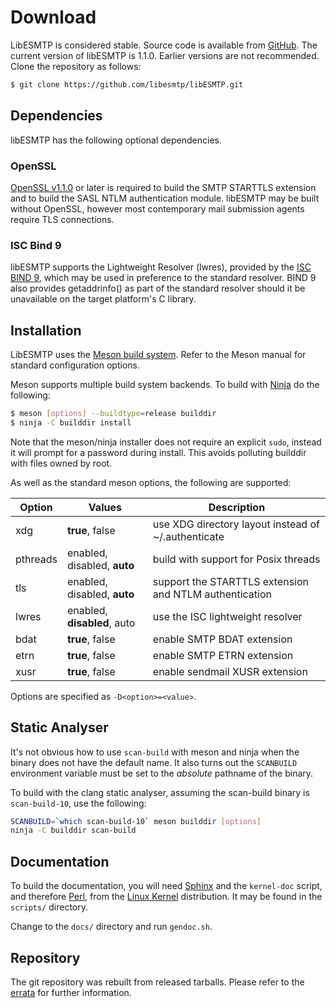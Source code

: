 # Download

LibESMTP is considered stable.  Source code is available from
[GitHub](https://github.com/libesmtp/libESMTP).  The current version of
libESMTP is 1.1.0. Earlier versions are not recommended.  Clone the repository
as follows:

``` sh
$ git clone https://github.com/libesmtp/libESMTP.git
```

## Dependencies

libESMTP has the following optional dependencies.

### OpenSSL

[OpenSSL v1.1.0](https://www.openssl.org/) or later is required to build the
SMTP STARTTLS extension and to build the SASL NTLM authentication module.
libESMTP may be built without OpenSSL, however most contemporary mail
submission agents require TLS connections.

### ISC Bind 9

libESMTP supports the Lightweight Resolver (lwres), provided by the [ISC BIND
9](https://www.isc.org/), which may be used in preference to the standard
resolver. BIND 9 also provides getaddrinfo() as part of the standard resolver
should it be unavailable on the target platform's C library.

## Installation

LibESMTP uses the
[Meson build system](https://mesonbuild.com/Getting-meson.html).
Refer to the Meson manual for standard configuration options.

Meson supports multiple build system backends.  To build with
[Ninja](https://ninja-build.org/) do the following:

``` sh
$ meson [options] --buildtype=release builddir
$ ninja -C builddir install
```

Note that the meson/ninja installer does not require an explicit `sudo`,
instead it will prompt for a password during install. This avoids polluting
builddir with files owned by root.

As well as the standard meson options, the following are supported:

Option | Values | Description
-------|--------|------------
xdg | **true**, false | use XDG directory layout instead of ~/.authenticate
pthreads | enabled, disabled, **auto** | build with support for Posix threads
tls | enabled, disabled, **auto** | support the STARTTLS extension and NTLM authentication
lwres | enabled, **disabled**, auto | use the ISC lightweight resolver
bdat | **true**, false | enable SMTP BDAT extension
etrn | **true**, false | enable SMTP ETRN extension
xusr | **true**, false | enable sendmail XUSR extension

Options are specified as `-D<option>=<value>`.

## Static Analyser

It's not obvious how to use `scan-build` with meson and ninja when the binary
does not have the default name.  It also turns out the `SCANBUILD` environment
variable must be set to the *absolute* pathname of the binary.

To build with the clang static analyser, assuming the scan-build binary is
`scan-build-10`, use the following:

``` sh
SCANBUILD=`which scan-build-10` meson builddir [options]
ninja -C builddir scan-build
```

## Documentation

To build the documentation, you will need [Sphinx](https://www.sphinx-doc.org/)
and the `kernel-doc` script, and therefore [Perl](https://www.perl.org/), from
the [Linux Kernel](https://www.kernel.org/) distribution. It may be found in
the `scripts/` directory.

Change to the `docs/` directory and run `gendoc.sh`.

## Repository

The git repository was rebuilt from released tarballs.  Please refer to the
[errata](errata.md) for further information.

